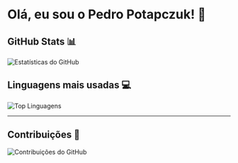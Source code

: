 # Olá, eu sou o Pedro Potapczuk! 👋

## GitHub Stats 📊
![Estatísticas do GitHub](https://github-readme-stats.vercel.app/api?username=pdroowkjj&show_icons=true&theme=dark&locale=pt-br)

## Linguagens mais usadas 💻
![Top Linguagens](https://github-readme-stats.vercel.app/api/top-langs/?username=pdroowkjj&layout=compact&theme=dark&locale=pt-br)

-----

## Contribuições 🌱
![Contribuições do GitHub](https://github-profile-summary-cards.vercel.app/api/cards/profile-details?username=pdroowkjj&theme=dark)
